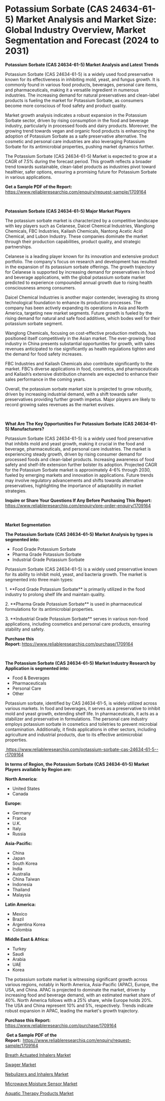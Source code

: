 <p><h1>Potassium Sorbate (CAS 24634-61-5) Market Analysis and Market Size: Global Industry Overview, Market Segmentation and Forecast (2024 to 2031)</h1></p><p><strong>Potassium Sorbate (CAS 24634-61-5) Market Analysis and Latest Trends</strong></p>
<p><p>Potassium Sorbate (CAS 24634-61-5) is a widely used food preservative known for its effectiveness in inhibiting mold, yeast, and fungus growth. It is commonly found in various food products, beverages, personal care items, and pharmaceuticals, making it a versatile ingredient in numerous industries. The increasing demand for natural preservatives and clean-label products is fueling the market for Potassium Sorbate, as consumers become more conscious of food safety and product quality.</p><p>Market growth analysis indicates a robust expansion in the Potassium Sorbate sector, driven by rising consumption in the food and beverage industry, particularly in processed foods and dairy products. Moreover, the growing trend towards vegan and organic food products is enhancing the adoption of Potassium Sorbate as a safe preservative alternative. The cosmetic and personal care industries are also leveraging Potassium Sorbate for its antimicrobial properties, pushing market dynamics further.</p><p>The Potassium Sorbate (CAS 24634-61-5) Market is expected to grow at a CAGR of 7.5% during the forecast period. This growth reflects a broader trend towards sustainable, clean-label products as industries pivot toward healthier, safer options, ensuring a promising future for Potassium Sorbate in various applications.</p></p>
<p><strong>Get a Sample PDF of the Report:&nbsp;</strong> <a href="https://www.reliableresearchiq.com/enquiry/request-sample/1709164?utm_campaign=1744&utm_medium=2&utm_source=Github&utm_content=ia&utm_term=21102024&utm_id=potassium-sorbate-cas-24634-61-5">https://www.reliableresearchiq.com/enquiry/request-sample/1709164</a></p>
<p>&nbsp;</p>
<p><strong>Potassium Sorbate (CAS 24634-61-5) Major Market Players</strong></p>
<p><p>The potassium sorbate market is characterized by a competitive landscape with key players such as Celanese, Daicel Chemical Industries, Wanglong Chemicals, FBC Industries, Kailash Chemicals, Nantong Acetic Acid Chemical, and Lubon Industry. These companies dominate the market through their production capabilities, product quality, and strategic partnerships.</p><p>Celanese is a leading player known for its innovation and extensive product portfolio. The company's focus on research and development has resulted in the expansion of its potassium sorbate offerings. The growth trajectory for Celanese is supported by increasing demand for preservatives in food and beverage applications, with the global potassium sorbate market predicted to experience compounded annual growth due to rising health consciousness among consumers.</p><p>Daicel Chemical Industries is another major contender, leveraging its strong technological foundation to enhance its production processes. The company has been actively expanding its operations in Asia and North America, targeting new market segments. Future growth is fueled by the rising demand for natural and safe food additives, which bodes well for their potassium sorbate segment.</p><p>Wanglong Chemicals, focusing on cost-effective production methods, has positioned itself competitively in the Asian market. The ever-growing food industry in China presents substantial opportunities for growth, with sales revenues anticipated to rise significantly as health regulations tighten and the demand for food safety increases.</p><p>FBC Industries and Kailash Chemicals also contribute significantly to the market. FBC’s diverse applications in food, cosmetics, and pharmaceuticals and Kailash’s extensive distribution channels are expected to enhance their sales performance in the coming years.</p><p>Overall, the potassium sorbate market size is projected to grow robustly, driven by increasing industrial demand, with a shift towards safer preservatives providing further growth impetus. Major players are likely to record growing sales revenues as the market evolves.</p></p>
<p>&nbsp;</p>
<p><strong>What Are The Key Opportunities For Potassium Sorbate (CAS 24634-61-5) Manufacturers?</strong></p>
<p><p>Potassium Sorbate (CAS 24634-61-5) is a widely used food preservative that inhibits mold and yeast growth, making it crucial in the food and beverage, pharmaceuticals, and personal care industries. The market is experiencing steady growth, driven by rising consumer demand for processed foods and clean-label products. Increasing awareness of food safety and shelf-life extension further bolster its adoption. Projected CAGR for the Potassium Sorbate market is approximately 4-6% through 2030, fueled by emerging markets and innovation in applications. Future trends may involve regulatory advancements and shifts towards alternative preservatives, highlighting the importance of adaptability in market strategies.</p></p>
<p><strong>Inquire or Share Your Questions If Any Before Purchasing This Report:</strong> <a href="https://www.reliableresearchiq.com/enquiry/pre-order-enquiry/1709164?utm_campaign=1744&utm_medium=2&utm_source=Github&utm_content=ia&utm_term=21102024&utm_id=potassium-sorbate-cas-24634-61-5">https://www.reliableresearchiq.com/enquiry/pre-order-enquiry/1709164</a></p>
<p>&nbsp;</p>
<p><strong>Market Segmentation</strong></p>
<p><strong>The Potassium Sorbate (CAS 24634-61-5) Market Analysis by types is segmented into:</strong></p>
<p><ul><li>Food Grade Potassium Sorbate</li><li>Pharma Grade Potassium Sorbate</li><li>Industrial Grade Potassium Sorbate</li></ul></p>
<p><p>Potassium Sorbate (CAS 24634-61-5) is a widely used preservative known for its ability to inhibit mold, yeast, and bacteria growth. The market is segmented into three main types: </p><p>1. **Food Grade Potassium Sorbate** is primarily utilized in the food industry to prolong shelf life and maintain quality. </p><p>2. **Pharma Grade Potassium Sorbate** is used in pharmaceutical formulations for its antimicrobial properties. </p><p>3. **Industrial Grade Potassium Sorbate** serves in various non-food applications, including cosmetics and personal care products, ensuring stability and safety.</p></p>
<p><strong>Purchase this Report:&nbsp;</strong><a href="https://www.reliableresearchiq.com/purchase/1709164?utm_campaign=1744&utm_medium=2&utm_source=Github&utm_content=ia&utm_term=21102024&utm_id=potassium-sorbate-cas-24634-61-5">https://www.reliableresearchiq.com/purchase/1709164</a></p>
<p>&nbsp;</p>
<p><strong>The Potassium Sorbate (CAS 24634-61-5) Market Industry Research by Application is segmented into:</strong></p>
<p><ul><li>Food & Beverages</li><li>Pharmaceuticals</li><li>Personal Care</li><li>Other</li></ul></p>
<p><p>Potassium sorbate, identified by CAS 24634-61-5, is widely utilized across various markets. In food and beverages, it serves as a preservative to inhibit mold and yeast growth, extending shelf life. In pharmaceuticals, it acts as a stabilizer and preservative in formulations. The personal care industry employs potassium sorbate in cosmetics and toiletries to prevent microbial contamination. Additionally, it finds applications in other sectors, including agriculture and industrial products, due to its effective antimicrobial properties.</p></p>
<p><a href="https://www.reliableresearchiq.com/potassium-sorbate-cas-24634-61-5--r1709164?utm_campaign=1744&utm_medium=2&utm_source=Github&utm_content=ia&utm_term=21102024&utm_id=potassium-sorbate-cas-24634-61-5">&nbsp;https://www.reliableresearchiq.com/potassium-sorbate-cas-24634-61-5--r1709164</a></p>
<p><strong>In terms of Region, the Potassium Sorbate (CAS 24634-61-5) Market Players available by Region are:</strong></p>
<p>
    <p> <strong> North America: </strong>
        <ul>
            <li>United States</li>
            <li>Canada</li>
        </ul>
        </p> 
    <p> <strong> Europe: </strong>
        <ul>
            <li>Germany</li>
            <li>France</li>
            <li>U.K.</li>
            <li>Italy</li>
            <li>Russia</li>
        </ul>
        </p> 
    <p> <strong> Asia-Pacific: </strong>
        <ul>
            <li>China</li>
            <li>Japan</li>
            <li>South Korea</li>
            <li>India</li>
            <li>Australia</li>
            <li>China Taiwan</li>
            <li>Indonesia</li>
            <li>Thailand</li>
            <li>Malaysia</li>
        </ul>
        </p> 
    <p> <strong> Latin America: </strong>
        <ul>
            <li>Mexico</li>
            <li>Brazil</li>
            <li>Argentina Korea</li>
            <li>Colombia</li>
        </ul>
        </p> 
    <p> <strong> Middle East & Africa: </strong>
        <ul>
            <li>Turkey</li>
            <li>Saudi</li>
            <li>Arabia</li>
            <li>UAE</li>
            <li>Korea</li>
        </ul>
    </p>
    </p>
<p><p>The potassium sorbate market is witnessing significant growth across various regions, notably in North America, Asia-Pacific (APAC), Europe, the USA, and China. APAC is projected to dominate the market, driven by increasing food and beverage demand, with an estimated market share of 40%. North America follows with a 25% share, while Europe holds 20%. The USA and China represent 10% and 5%, respectively. Trends indicate robust expansion in APAC, leading the market's growth trajectory.</p></p>
<p><strong>Purchase this Report: </strong><a href="https://www.reliableresearchiq.com/purchase/1709164?utm_campaign=1744&utm_medium=2&utm_source=Github&utm_content=ia&utm_term=21102024&utm_id=potassium-sorbate-cas-24634-61-5">https://www.reliableresearchiq.com/purchase/1709164</a></p>
<p>&nbsp;<strong>Get a Sample PDF of the Report:&nbsp;&nbsp;</strong><a href="https://www.reliableresearchiq.com/enquiry/request-sample/1709164?utm_campaign=1744&utm_medium=2&utm_source=Github&utm_content=ia&utm_term=21102024&utm_id=potassium-sorbate-cas-24634-61-5">https://www.reliableresearchiq.com/enquiry/request-sample/1709164</a></p>
<p><strong></strong></p>
<p><p><a href="https://www.linkedin.com/pulse/global-breath-actuated-inhalers-market-opportunities-challenges2024-snwuc?utm_campaign=1744&utm_medium=2&utm_source=Github&utm_content=ia&utm_term=21102024&utm_id=potassium-sorbate-cas-24634-61-5">Breath Actuated Inhalers Market</a></p><p><a href="https://issuu.com/reportprime-2/docs/swager-market-size-2030.pptx_683292099ed156?utm_campaign=1744&utm_medium=2&utm_source=Github&utm_content=ia&utm_term=21102024&utm_id=potassium-sorbate-cas-24634-61-5">Swager Market</a></p><p><a href="https://www.linkedin.com/pulse/nebulizers-inhalers-market-segmentation-applications-types-u5y8c?utm_campaign=1744&utm_medium=2&utm_source=Github&utm_content=ia&utm_term=21102024&utm_id=potassium-sorbate-cas-24634-61-5">Nebulizers and Inhalers Market</a></p><p><a href="https://issuu.com/reportprime-2/docs/microwave-moisture-sensor-market-si_c689186d461331?utm_campaign=1744&utm_medium=2&utm_source=Github&utm_content=ia&utm_term=21102024&utm_id=potassium-sorbate-cas-24634-61-5">Microwave Moisture Sensor Market</a></p><p><a href="https://www.linkedin.com/pulse/regulatory-landscape-its-influence-global-aquatic-therapy-products-2pkne?utm_campaign=1744&utm_medium=2&utm_source=Github&utm_content=ia&utm_term=21102024&utm_id=potassium-sorbate-cas-24634-61-5">Aquatic Therapy Products Market</a></p></p>